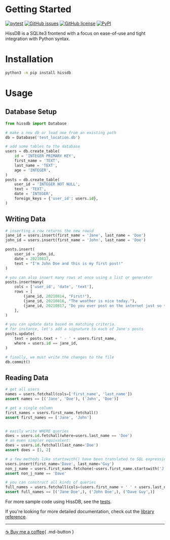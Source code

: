 # Getting Started

<a href="https://github.com/raindrum/hissdb/actions/workflows/pytest.yml"><img src="https://github.com/raindrum/hissdb/actions/workflows/pytest.yml/badge.svg" alt="pytest" /></a> <a href="https://github.com/raindrum/hissdb/issues"><img src="https://img.shields.io/github/issues/raindrum/hissdb" alt="GitHub issues" /></a> <a href="https://github.com/raindrum/hissdb/blob/main/LICENSE.md"><img src="https://img.shields.io/github/license/raindrum/hissdb" alt="GitHub license" /></a> <a href="https://pypi.org/project/hissdb/"><img src="https://img.shields.io/pypi/v/hissdb" alt="PyPI" /></a>

HissDB is a SQLite3 frontend with a focus on ease-of-use and tight integration with Python syntax.

# Installation

```bash
python3 -m pip install hissdb
```

# Usage

## Database Setup

```python
from hissdb import Database

# make a new db or load one from an existing path
db = Database('test_location.db')

# add some tables to the database
users = db.create_table(
	id = 'INTEGER PRIMARY KEY',
    first_name = 'TEXT',
    last_name = 'TEXT',
    age = 'INTEGER',
)
posts = db.create_table(
	user_id = 'INTEGER NOT NULL',
    text = 'TEXT',
    date = 'INTEGER',
    foreign_keys = {'user_id': users.id},
)
```

## Writing Data

```python
# inserting a row returns the new rowid
jane_id = users.insert(first_name = 'Jane', last_name = 'Doe')
john_id = users.insert(first_name = 'John', last_name = 'Doe')

posts.insert(
    user_id = john_id,
    date = 20210817,
    text = "I'm John Doe and this is my first post!"
)

# you can also insert many rows at once using a list or generator
posts.insertmany(
    cols = ['user_id', 'date', 'text'],
    rows = [
    	(jane_id, 20210814, "First!"),
    	(jane_id, 20210816, "The weather is nice today."),
    	(jane_id, 20210817, "Do you ever post on the internet just so there's content?"),
	],
)

# you can update data based on matching criteria.
# for instance, let's add a signature to each of Jane's posts
posts.update(
    text = posts.text + ' - ' + users.first_name,
    where = users.id == jane_id,
)

# finally, we must write the changes to the file
db.commit()
```

## Reading Data

```python
# get all users
names = users.fetchall(cols=['first_name', 'last_name'])
assert names == [('Jane', 'Doe'), ('John', 'Doe')]

# get a single column
first_names = users.first_name.fetchall()
assert first_names == ['Jane', 'John']


# easily write WHERE queries
does = users.id.fetchall(where=users.last_name == 'Doe')
# an even simpler equivalent:
does = users.id.fetchall(last_name='Doe')
assert does = [1, 2]

# a few methods like startswith() have been translated to SQL expressions
users.insert(first_name='Dave', last_name='Guy')
non_j_name = users.first_name.fetchone(~users.first_name.startswith('J'))
assert non_j_name == 'Dave'

# you can construct all kinds of queries
full_names = users.fetchall(cols=(users.first_name + ' ' + users.last_name))
assert full_names == [('Jane Doe',), ('John Doe',), ('Dave Guy',)]
```

For more sample code using HissDB, see the [tests](https://github.com/raindrum/hissdb/blob/main/tests/test_run.py).

If you're looking for more detailed documentation, check out the [library reference](https://raindrum.github.io/hissdb/library).


---

[☕ Buy me a coffee](https://ko-fi.com/simonsherred){ .md-button }
